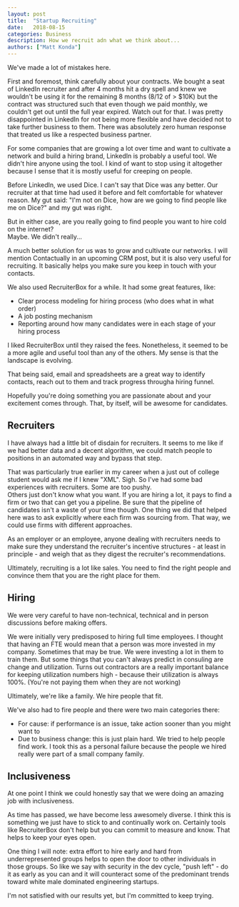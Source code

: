 ```yaml
---
layout: post
title:  "Startup Recruiting"
date:   2018-08-15
categories: Business
description: How we recruit adn what we think about...
authors: ["Matt Konda"]
---
```


We've made a lot of mistakes here.

First and foremost, think carefully about your contracts.  We bought a seat of LinkedIn recruiter and 
after 4 months hit a dry spell and knew we wouldn't be using it for the remaining 8 months (8/12 of > $10K) 
but the contract was structured such that even though we paid monthly, we couldn't get out until the full 
year expired.  Watch out for that.  I was pretty disappointed in LinkedIn for not being more flexible 
and have decided not to take further business to them.  There was absolutely zero human response that 
treated us like a respected business partner.

For some companies that are growing a lot over time and want to cultivate a network and build a hiring 
brand, LinkedIn is probably a useful tool.  We didn't hire anyone using the tool.  I kind of want to stop
using it altogether because I sense that it is mostly useful for creeping on people.

Before LinkedIn, we used Dice.  I can't say that Dice was any better.  Our recruiter at that time had 
used it before and felt comfortable for whatever reason.  My gut said:  "I'm not on Dice, how are we 
going to find people like me on Dice?" and my gut was right.  

But in either case, are you really going to find people you want to hire cold on the internet?  
Maybe.  We didn't really...

A much better solution for us was to grow and cultivate our networks.  I will mention Contactually in 
an upcoming CRM post, but it is also very useful for recruiting.  It basically helps you make sure you
keep in touch with your contacts.

We also used RecruiterBox for a while.  It had some great features, like: 
* Clear process modeling for hiring process (who does what in what order)
* A job posting mechanism
* Reporting around how many candidates were in each stage of your hiring process
  
I liked RecruiterBox until they raised the fees.  Nonetheless, it seemed to be a more agile and useful 
tool than any of the others.  My sense is that the landscape is evolving.

That being said, email and spreadsheets are a great way to identify contacts, reach out to them and 
track progress througha  hiring funnel.

Hopefully you're doing something you are passionate about and your excitement comes through.  That,
by itself, will be awesome for candidates.

## Recruiters

I have always had a little bit of disdain for recruiters.  It seems to me like if we had better data
and a decent algorithm, we could match people to positions in an automated way and bypass that step.

That was particularly true earlier in my career when a just out of college student would ask me if 
I knew "XML".  Sigh.  So I've had some bad experiences with recruiters.  Some are too pushy.  
Others just don't know what you want.  If you are hiring a lot, it pays to find a firm or two 
that can get you a pipeline.  Be sure that the pipeline of candidates isn't a waste of your time 
though.  One thing we did that helped here was to ask explicitly where each firm was sourcing from.
That way, we could use firms with different approaches.

As an employer or an employee, anyone dealing with recruiters needs to make sure they understand
the recruiter's incentive structures - at least in principle - and weigh that as they digest the 
recruiter's recommendations.

Ultimately, recruiting is a lot like sales.  You need to find the right people and convince them 
that you are the right place for them.

## Hiring

We were very careful to have non-technical, technical and in person discussions before making offers.

We were initially very predisposed to hiring full time employees.  I thought that having an FTE would
mean that a person was more invested in my company.  Sometimes that may be true.  We were investing 
a lot in them to train them.  But some things that you can't always predict in consuling are change 
and utilization.  Turns out contractors are a really important balance for keeping utilization numbers 
high - because their utilization is always 100%.  (You're not paying them when they are not working)

Ultimately, we're like a family.  We hire people that fit.  

We've also had to fire people and there were two main categories there:
* For cause:  if performance is an issue, take action sooner than you might want to
* Due to business change:  this is just plain hard.  We tried to help people find work.  I took this as a personal failure because the people we hired really were part of a small company family.

## Inclusiveness

At one point I think we could honestly say that we were doing an amazing job with inclusiveness.

As time has passed, we have become less awesomely diverse.  I think this is something we just have to stick 
to and continually work on.  Certainly tools like RecruiterBox don't help but you can commit to measure and 
know.  That helps to keep your eyes open.

One thing I will note:  extra effort to hire early and hard from underrepresented groups helps to open the 
door to other individuals in those groups.  So like we say with security in the dev cycle, "push left" - do 
it as early as you can and it will counteract some of the predominant trends toward white male dominated
engineering startups.

I'm not satisfied with our results yet, but I'm committed to keep trying.
